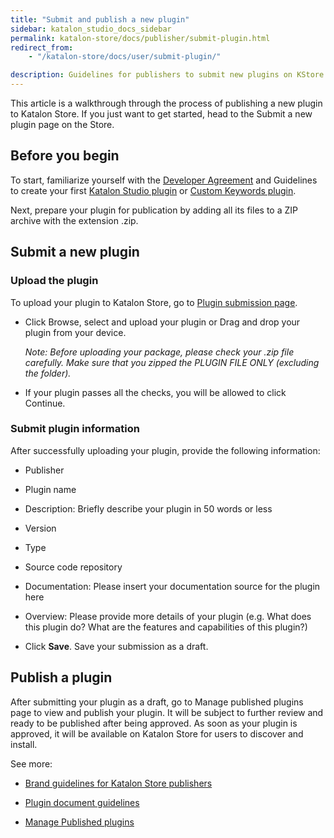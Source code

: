 ```yaml
---
title: "Submit and publish a new plugin"
sidebar: katalon_studio_docs_sidebar
permalink: katalon-store/docs/publisher/submit-plugin.html
redirect_from:
    - "/katalon-store/docs/user/submit-plugin/"

description: Guidelines for publishers to submit new plugins on KStore
---
```

This article is a walkthrough through the process of publishing a new plugin to Katalon Store. If you just want to get started, head to the Submit a new plugin page on the Store.

## Before you begin

To start, familiarize yourself with the [Developer Agreement](https://www.katalon.com/terms/#developer-agreement) and Guidelines to create your first [Katalon Studio plugin](https://docs.katalon.com/katalon-store/docs/publisher/create-plugin.html) or [Custom Keywords plugin](https://docs.katalon.com/katalon-store/docs/publisher/how-to-develop-custom-keywords-plugins.html).


Next, prepare your plugin for publication by adding all its files to a ZIP archive with the extension .zip.

## Submit a new plugin

### Upload the plugin


To upload your plugin to Katalon Store, go to [Plugin submission page](https://store.katalon.com/manage/publisher/upload-product).


- Click Browse, select and upload your plugin or Drag and drop your plugin from your device.

  *Note: Before uploading your package, please check your .zip file carefully. Make sure that you zipped the PLUGIN FILE ONLY (excluding the folder).*

- If your plugin passes all the checks, you will be allowed to click Continue.

### Submit plugin information


After successfully uploading your plugin, provide the following information:

   - Publisher
   - Plugin name
   - Description: Briefly describe your plugin in 50 words or less
   - Version
   - Type
   - Source code repository
   - Documentation: Please insert your documentation source for the plugin here
   - Overview: Please provide more details of your plugin (e.g. What does this plugin do? What are the features and capabilities of this plugin?)

-  Click **Save**. Save your submission as a draft.

## Publish a plugin


After submitting your plugin as a draft, go to Manage published plugins page to view and publish your plugin. It will be subject to further review and ready to be published after being approved. As soon as your plugin is approved, it will be available on Katalon Store for users to discover and install.

See more:

* [Brand guidelines for Katalon Store publishers](https://docs.katalon.com/katalon-store/docs/publisher/publisher-guidelines)

* [Plugin document guidelines](https://docs.katalon.com/katalon-store/docs/publisher/document-guidelines.html)

* [Manage Published plugins](https://docs.katalon.com/katalon-store/docs/publisher/manage-published-plugins.html)